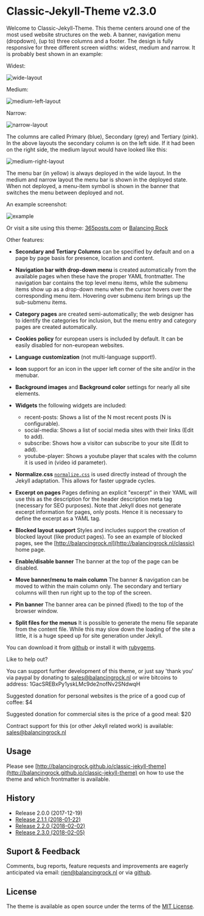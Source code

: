 # Classic-Jekyll-Theme v2.3.0

Welcome to Classic-Jekyll-Theme. This theme centers around one of the most used website structures on the web. A banner, navigation menu (dropdown), (up to) three columns and a footer. The design is fully responsive for three different screen widths: widest, medium and narrow. It is probably best shown in an example:

Widest:

![wide-layout](http://balancingrock.nl/assets/img/classic-jekyll-theme-wide.png)

Medium:

![medium-left-layout](http://balancingrock.nl/assets/img/classic-jekyll-theme-medium-left.png)

Narrow:

![narrow-layout](http://balancingrock.nl/assets/img/classic-jekyll-theme-narrow.png)

The columns are called Primary (blue), Secondary (grey) and Tertiary (pink). In the above layouts the secondary column is on the left side. If it had been on the right side, the medium layout would have looked like this:

![medium-right-layout](http://balancingrock.nl/assets/img/classic-jekyll-theme-medium-right.png)

The menu bar (in yellow) is always deployed in the wide layout. In the medium and narrow layout the menu bar is shown in the deployed state. When not deployed, a menu-item symbol is shown in the banner that switches the menu between deployed and not.

An example screenshot:

![example](http://balancingrock.nl/assets/img/classic-jekyll-theme-screenshot-half.png)

Or visit a site using this theme: [365posts.com](http://www.365posts.com) or [Balancing Rock](http://www.balancingrock.nl)

Other features:

- __Secondary and Tertiary Columns__ can be specified by default and on a page by page basis for presence, location and content.

- __Navigation bar with drop-down menu__ is created automatically from the available pages when these have the proper YAML frontmatter. The navigation bar contains the top level menu items, while the submenu items show up as a drop-down menu when the cursor hovers over the corresponding menu item. Hovering over submenu item brings up the sub-submenu items.

- __Category pages__ are created semi-automatically; the web designer has to identify the categories for inclusion, but the menu entry and category pages are created automatically.

- __Cookies policy__ for european users is included by default. It can be easily disabled for non-european websites.

- __Language customization__ (not multi-language support!).

- __Icon__ support for an icon in the upper left corner of the site and/or in the menubar.

- __Background images__ and __Background color__ settings for nearly all site elements.

- __Widgets__ the following widgets are included:
	- recent-posts: Shows a list of the N most recent posts (N is configurable).
	- social-media: Shows a list of social media sites with their links (Edit to add).
	- subscribe: Shows how a visitor can subscribe to your site (Edit to add).
	- youtube-player: Shows a youtube player that scales with the column it is used in (video id parameter).

- __Normalize.css__ [`normalize.css`](https://necolas.github.io/normalize.css/) is used directly instead of through the Jekyll adaptation. This allows for faster upgrade cycles.

- __Excerpt on pages__ Pages defining an explicit "excerpt" in their YAML will use this as the description for the header description meta tag (necessary for SEO purposes). Note that Jekyll does not generate excerpt information for pages, only posts. Hence it is necessary to define the excerpt as a YAML tag.

- __Blocked layout support__ Styles and includes support the creation of blocked layout (like product pages). To see an example of blocked pages, see the [http://balancingrock.nl](http://balancingrock.nl/classic) home page.

- __Enable/disable banner__ The banner at the top of the page can be disabled.

- __Move banner/menu to main column__ The banner & navigation can be moved to within the main column only. The secondary and tertiary columns will then run right up to the top of the screen.

- __Pin banner__ The banner area can be pinned (fixed) to the top of the browser window.

- __Split files for the menus__ It is possible to generate the menu file separate from the content file. While this may slow down the loading of the site a little, it is a huge speed up for site generation under Jekyll.

You can download it from [github](https://github.com/Balancingrock/classic-jekyll-theme) or install it with [rubygems](https://rubygems.org/gems/classic-jekyll-theme).

Like to help out?

You can support further development of this theme, or just say 'thank you' via paypal by donating to sales@balancingrock.nl or wire bitcoins to address: 1GacSREBxPy1yskLMc9de2nofNv2SNdwqH

Suggested donation for personal websites is the price of a good cup of coffee: $4

Suggested donation for commercial sites is the price of a good meal: $20

Contract support for this (or other Jekyll related work) is available: sales@balancingrock.nl

## Usage

Please see [http://balancingrock.github.io/classic-jekyll-theme](http://balancingrock.github.io/classic-jekyll-theme) on how to use the theme and which frontmatter is available.

## History

- Release 2.0.0 (2017-12-19)
- [Release 2.1.1 (2018-01-22)](http://balancingrock.github.io/classic-jekyll-theme/classic/2017/12/22/bugfix-2-1.html)
- [Release 2.2.0 (2018-02-02)](http://balancingrock.github.io/classic-jekyll-theme/classic/2018/02/02/release-2-2-0.html)
- [Release 2.3.0 (2018-02-05)](http://balancingrock.github.io/classic-jekyll-theme/classic/2018/02/05/release-2-3-0.html)

## Suport & Feedback

Comments, bug reports, feature requests and improvements are eagerly anticipated via email: rien@balancingrock.nl or via [github](http://balancingrock.github.io/classic-jekyll-theme).

## License

The theme is available as open source under the terms of the [MIT License](http://opensource.org/licenses/MIT).


